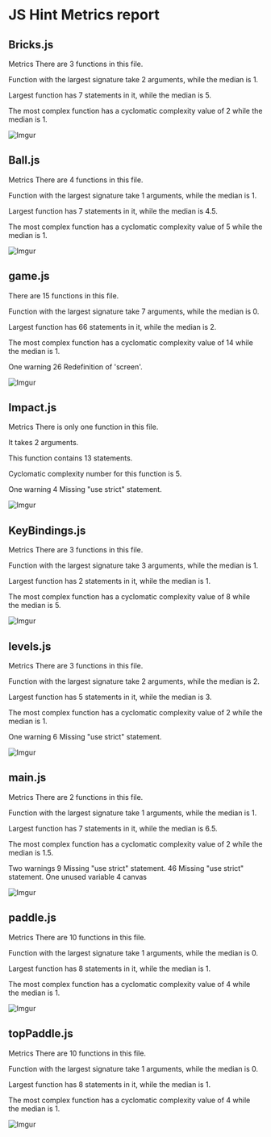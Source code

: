 # JS Hint Metrics report
## Bricks.js
Metrics
There are 3 functions in this file.

Function with the largest signature take 2 arguments, while the median is 1.

Largest function has 7 statements in it, while the median is 5.

The most complex function has a cyclomatic complexity value of 2 while the median is 1.

![Imgur](https://i.imgur.com/tFT9hh2.png)

## Ball.js
Metrics
There are 4 functions in this file.

Function with the largest signature take 1 arguments, while the median is 1.

Largest function has 7 statements in it, while the median is 4.5.

The most complex function has a cyclomatic complexity value of 5 while the median is 1.

![Imgur](https://i.imgur.com/vLJrm6w.png)

## game.js
There are 15 functions in this file.

Function with the largest signature take 7 arguments, while the median is 0.

Largest function has 66 statements in it, while the median is 2.

The most complex function has a cyclomatic complexity value of 14 while the median is 1.

One warning
26	Redefinition of 'screen'.


![Imgur](https://i.imgur.com/q8GLQq2.png)

## Impact.js
Metrics
There is only one function in this file.

It takes 2 arguments.

This function contains 13 statements.

Cyclomatic complexity number for this function is 5.

One warning
4	Missing "use strict" statement.

![Imgur](https://i.imgur.com/NSRpi0d.png)


## KeyBindings.js
Metrics
There are 3 functions in this file.

Function with the largest signature take 3 arguments, while the median is 1.

Largest function has 2 statements in it, while the median is 1.

The most complex function has a cyclomatic complexity value of 8 while the median is 5.

![Imgur](https://i.imgur.com/5kFbkJc.png)

## levels.js
Metrics
There are 3 functions in this file.

Function with the largest signature take 2 arguments, while the median is 2.

Largest function has 5 statements in it, while the median is 3.

The most complex function has a cyclomatic complexity value of 2 while the median is 1.

One warning
6	Missing "use strict" statement.

![Imgur](https://i.imgur.com/5iFn87s.png)

## main.js
Metrics
There are 2 functions in this file.

Function with the largest signature take 1 arguments, while the median is 1.

Largest function has 7 statements in it, while the median is 6.5.

The most complex function has a cyclomatic complexity value of 2 while the median is 1.5.

Two warnings
9	Missing "use strict" statement.
46	Missing "use strict" statement.
One unused variable
4	canvas

![Imgur](https://i.imgur.com/3MxXpd7.png)

## paddle.js
Metrics
There are 10 functions in this file.

Function with the largest signature take 1 arguments, while the median is 0.

Largest function has 8 statements in it, while the median is 1.

The most complex function has a cyclomatic complexity value of 4 while the median is 1.

![Imgur](https://i.imgur.com/pJGllbT.png)

## topPaddle.js
Metrics
There are 10 functions in this file.

Function with the largest signature take 1 arguments, while the median is 0.

Largest function has 8 statements in it, while the median is 1.

The most complex function has a cyclomatic complexity value of 4 while the median is 1.

![Imgur](https://i.imgur.com/ObfXxpX.png)
